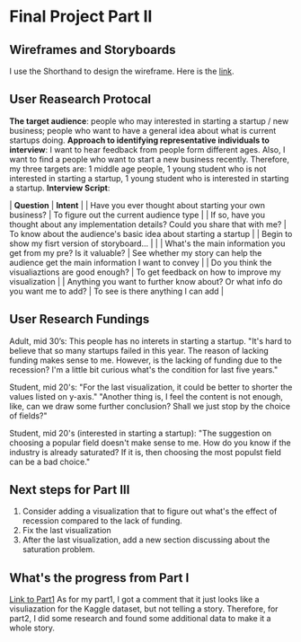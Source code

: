 # Final Project Part II

## Wireframes and Storyboards
I use the Shorthand to design the wireframe. Here is the [link](https://preview.shorthand.com/XBwWs2kIClpHAzgz).

## User Reasearch Protocal
**The target audience**: people who may interested in starting a startup / new business; people who want to have a general idea about what is current startups doing.
**Approach to identifying representative individuals to interview**: I want to hear feedback from people form different ages. Also, I want to find a people who want to start a new business recently. Therefore, my three targets are: 1 middle age people, 1 young student who is not interested in starting a startup, 1 young student who is interested in starting a startup.
**Interview Script**:

|                                       **Question**                                      |                                      **Intent**                                      |
| Have you ever thought about starting your own business?                                 | To figure out the current audience type                                              |
| If so, have you thought about any implementation details? Could you share that with me? | To know about the audience's basic idea about starting a startup                     |
| Begin to show my fisrt version of storyboard...                                         |                                                                                      |
| What's the main information you get from my pre? Is it valuable?                        | See whether my story can help the audience get the main information I want to convey |
| Do you think the visualiaztions are good enough?                                        | To get feedback on how to improve my visualization                                   |
| Anything you want to further know about? Or what info do you want me to add?            | To see is there anything I can add                                                   |

## User Research Fundings
Adult, mid 30’s:
This people has no interets in starting a startup. "It's hard to believe that so many startups failed in this year. The reason of lacking funding makes sense to me. However, is the lacking of funding due to the recession? I'm a little bit curious what's the condition for last five years."

Student, mid 20's:
"For the last visualization, it could be better to shorter the values listed on y-axis."
"Another thing is, I feel the content is not enough, like, can we draw some further conclusion? Shall we just stop by the choice of fields?"

Student, mid 20's (interested in starting a startup):
"The suggestion on choosing a popular field doesn't make sense to me. How do you know if the industry is already saturated? If it is, then choosing the most populst field can be a bad choice."

## Next steps for Part III
1. Consider adding a visualization that to figure out what's the effect of recession compared to the lack of funding.
2. Fix the last visualization
3. After the last visualization, add a new section discussing about the saturation problem.

## What's the progress from Part I
[Link to Part1](/final_project_part1.md)
As for my part1, I got a comment that it just looks like a visuliazation for the Kaggle dataset, but not telling a story. Therefore, for part2, I did some research and found some additional data to make it a whole story.
